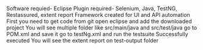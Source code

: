 # 
Software requied- Eclipse
Plugin required- Selenium, Java, TestNG, Restassured, extent report 
Framework created for UI and API automation
First you need to get code from git
open eclipse and add the downloaded project 
You will see multiple folder like src/main/java and src/test/java
go to POM.xml and save it 
go to testNg.xml and run the testsuite
Successfully executed
You will see the extent report on test-output folder
